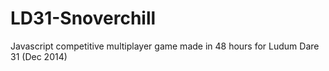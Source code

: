 # LD31-Snoverchill
Javascript competitive multiplayer game made in 48 hours for Ludum Dare 31 (Dec 2014)
